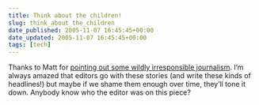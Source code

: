 ```yaml
---
title: Think about the children!
slug: think_about_the_children
date_published: 2005-11-07 16:45:45+00:00
date_updated: 2005-11-07 16:45:45+00:00
tags: [tech]
---
```

Thanks to Matt for [pointing out some wildly irresponsible journalism](http://a.wholelottanothing.org/2005/11/google_kills_ch.html). I’m always amazed that editors go with these stories (and write these kinds of headlines!) but maybe if we shame them enough over time, they’ll tone it down. Anybody know who the editor was on this piece?
